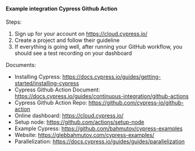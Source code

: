 #### Example integration Cypress Github Action

Steps:
1. Sign up for your account on https://cloud.cypress.io/
2. Create a project and follow their guideline
3. If everything is going well, after running your GitHub workflow, you should see a test recording on your dashboard

Documents:
- Installing Cypress: https://docs.cypress.io/guides/getting-started/installing-cypress
- Cypress Github Action Document: https://docs.cypress.io/guides/continuous-integration/github-actions
- Cypress Github Action Repo: https://github.com/cypress-io/github-action
- Online dashboard: https://cloud.cypress.io/
- Setup node: https://github.com/actions/setup-node
- Example Cypress: https://github.com/bahmutov/cypress-examples
- Website: https://glebbahmutov.com/cypress-examples/
- Parallelization: https://docs.cypress.io/guides/guides/parallelization

#
#